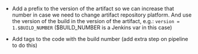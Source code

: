 * Add a prefix to the version of the artifact so we can increase that number in case we need to change
artifact repository platform. And use the version of the build in the version of the artifact, e.g.:
  `version = 1.$BUILD_NUMBER` ($BUILD_NUMBER is a Jenkins var in this case)
  
* Add tags to the code with the build number (add extra step on pipeline to do this)

